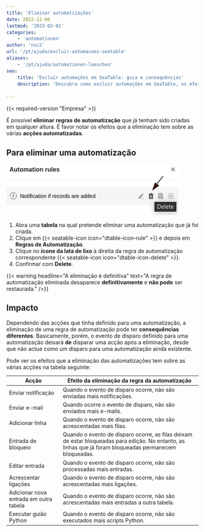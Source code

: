 ```yaml
---
title: 'Eliminar automatizações'
date: 2022-12-06
lastmod: '2023-02-01'
categories:
    - 'automationen'
author: 'nsc2'
url: '/pt/ajuda/excluir-automacoes-seatable'
aliases:
    - '/pt/ajuda/automationen-loeschen'
seo:
    title: 'Excluir automações em SeaTable: guia e consequências'
    description: 'Descubra como excluir automações em SeaTable, os efeitos em cada ação e o passo a passo para remoção definitiva das regras.'

---
```


{{< required-version "Empresa" >}}

É possível **eliminar** **regras de automatização** que já tenham sido criadas em qualquer altura. É favor notar os efeitos que a eliminação tem sobre as várias **acções automatizadas**.

## Para eliminar uma automatização

![Eliminar uma automatização](images/delete-an-automation-rule.png)

1. Abra uma **tabela** na qual pretende eliminar uma automatização que já foi criada.
2. Clique em {{< seatable-icon icon="dtable-icon-rule" >}} e depois em **Regras de Automatização**.
3. Clique no **ícone da lata de lixo** à direita da regra de automatização correspondente {{< seatable-icon icon="dtable-icon-delete" >}}.
4. Confirmar com **Delete**.

{{< warning  headline="A eliminação é definitiva"  text="A regra de automatização eliminada desaparece **definitivamente** e **não pode** ser restaurada." />}}

## Impacto

Dependendo das acções que tinha definido para uma automatização, a eliminação de uma regra de automatização pode ter **consequências diferentes**. Basicamente, porém, o evento de disparo definido para uma automatização deixará **de** disparar uma acção após a eliminação, desde que não actue como um disparo para uma automatização ainda existente.

Pode ver os efeitos que a eliminação das automatizações tem sobre as várias acções na tabela seguinte:

| Acção                                  | Efeito da eliminação da regra da automatização                                                                                                           |
| -------------------------------------- | -------------------------------------------------------------------------------------------------------------------------------------------------------- |
| Enviar notificação                     | Quando o evento de disparo ocorre, não são enviadas mais notificações.                                                                                   |
| Enviar e-mail                          | Quando ocorre o evento de disparo, não são enviados mais e-mails.                                                                                        |
| Adicionar linha                        | Quando o evento de disparo ocorre, não são acrescentadas mais filas.                                                                                     |
| Entrada de bloqueio                    | Quando o evento de disparo ocorre, as filas deixam de estar bloqueadas para edição. No entanto, as linhas que já foram bloqueadas permanecem bloqueadas. |
| Editar entrada                         | Quando o evento de disparo ocorre, não são processadas mais entradas.                                                                                    |
| Acrescentar ligações                   | Quando o evento de disparo ocorre, não são acrescentadas mais ligações.                                                                                  |
| Adicionar nova entrada em outra tabela | Quando o evento de disparo ocorre, não são acrescentadas mais entradas a outra tabela.                                                                   |
| Executar guião Python                  | Quando o evento de disparo ocorre, não são executados mais scripts Python.                                                                               |

